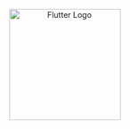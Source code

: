 <p align="center">
  <a href="https://flutter.dev/" target="blank"><img src="https://protocoderspoint.com/wp-content/uploads/2020/01/flutter-text-icon-min.png" width="200" alt="Flutter Logo" /></a>
</p>
